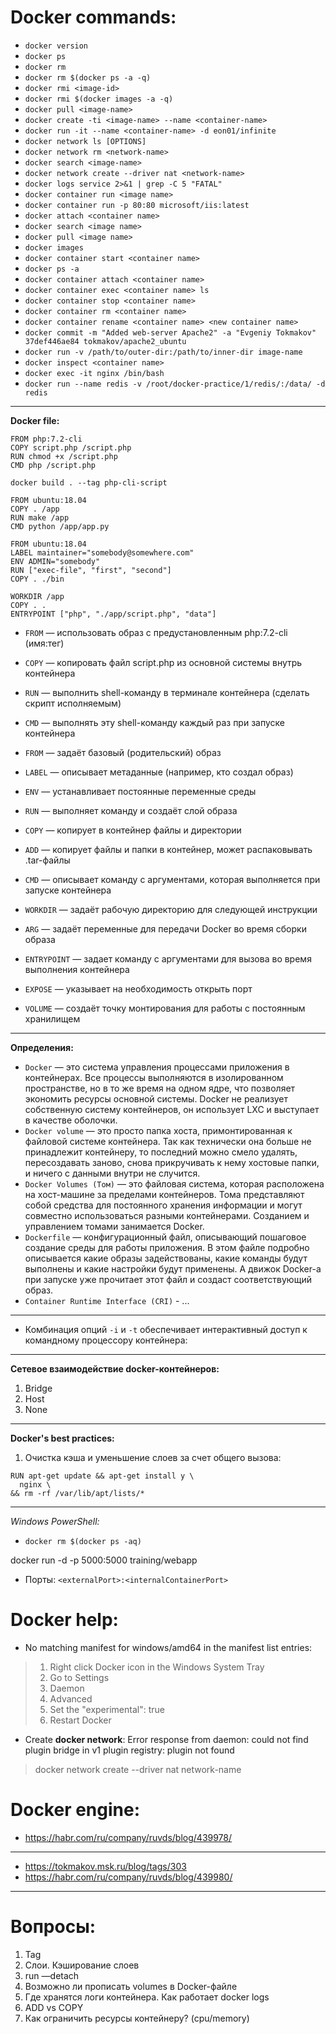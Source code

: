 # Docker commands:
- `docker version`
- `docker ps`
- `docker rm`
- `docker rm $(docker ps -a -q)`
- `docker rmi <image-id>`
- `docker rmi $(docker images -a -q)`
- `docker pull <image-name>`
- `docker create -ti <image-name> --name <container-name>`
- `docker run -it --name <container-name> -d eon01/infinite`
- `docker network ls [OPTIONS]`
- `docker network rm <network-name>`
- `docker search <image-name>`
- `docker network create --driver nat <network-name>`
- `docker logs service 2>&1 | grep -C 5 "FATAL"`
- `docker container run <image name>`
- `docker container run -p 80:80 microsoft/iis:latest`
- `docker attach <container name>`
- `docker search <image name>`
- `docker pull <image name>`
- `docker images`
- `docker container start <container name>`
- `docker ps -a`
- `docker container attach <container name>`
- `docker container exec <container name> ls`
- `docker container stop <container name>`
- `docker container rm <container name>`
- `docker container rename <container name> <new container name>`
- `docker commit -m "Added web-server Apache2" -a "Evgeniy Tokmakov" 37def446ae84 tokmakov/apache2_ubuntu`
- `docker run -v /path/to/outer-dir:/path/to/inner-dir image-name`
- `docker inspect <container name>`
- `docker exec -it nginx /bin/bash`
- `docker run --name redis -v /root/docker-practice/1/redis/:/data/ -d redis`
------------------------------------------------
**Docker file:**

```
FROM php:7.2-cli
COPY script.php /script.php
RUN chmod +x /script.php
CMD php /script.php
```

```
docker build . --tag php-cli-script
```

```
FROM ubuntu:18.04
COPY . /app
RUN make /app
CMD python /app/app.py
```

```
FROM ubuntu:18.04
LABEL maintainer="somebody@somewhere.com"
ENV ADMIN="somebody"
RUN ["exec-file", "first", "second"]
COPY . ./bin

WORKDIR /app
COPY . .
ENTRYPOINT ["php", "./app/script.php", "data"]
```

- `FROM` — использовать образ с предустановленным php:7.2-cli (имя:тег)
- `COPY` — копировать файл script.php из основной системы внутрь контейнера
- `RUN` — выполнить shell-команду в терминале контейнера (сделать скрипт исполняемым)
- `CMD` — выполнять эту shell-команду каждый раз при запуске контейнера

- `FROM` — задаёт базовый (родительский) образ
- `LABEL` — описывает метаданные (например, кто создал образ)
- `ENV` — устанавливает постоянные переменные среды
- `RUN` — выполняет команду и создаёт слой образа
- `COPY` — копирует в контейнер файлы и директории
- `ADD` — копирует файлы и папки в контейнер, может распаковывать .tar-файлы
- `CMD` — описывает команду с аргументами, которая выполняется при запуске контейнера
- `WORKDIR` — задаёт рабочую директорию для следующей инструкции
- `ARG` — задаёт переменные для передачи Docker во время сборки образа
- `ENTRYPOINT` — задает команду с аргументами для вызова во время выполнения контейнера
- `EXPOSE` — указывает на необходимость открыть порт
- `VOLUME` — создаёт точку монтирования для работы с постоянным хранилищем
------------------------------------------------
**Определения:**
- `Docker` — это система управления процессами приложения в контейнерах. Все процессы выполняются в изолированном пространстве, но в то же время на одном ядре, что позволяет экономить ресурсы основной системы. Docker не реализует собственную систему контейнеров, он использует LXC и выступает в качестве оболочки.
- `Docker volume` — это просто папка хоста, примонтированная к файловой системе контейнера. Так как технически она больше не принадлежит контейнеру, то последний можно смело удалять, пересоздавать заново, снова прикручивать к нему хостовые папки, и ничего с данными внутри не случится.
- `Docker Volumes (Том)` — это файловая система, которая расположена на хост-машине за пределами контейнеров. Тома представляют собой средства для постоянного хранения информации и могут совместно использоваться разными контейнерами. Созданием и управлением томами занимается Docker.
- `Dockerfile` — конфигурационный файл, описывающий пошаговое создание среды для работы приложения. В этом файле подробно описывается какие образы задействованы, какие команды будут выполнены и какие настройки будут применены. А движок Docker-а при запуске уже прочитает этот файл и создаст соответствующий образ.
- `Container Runtime Interface (CRI)` - ...
------------------------------------------------
- Комбинация опций `-i` и `-t` обеспечивает интерактивный доступ к командному процессору контейнера:
------------------------------------------------
**Сетевое взаимодействие docker-контейнеров:**
1) Bridge
2) Host
3) None
------------------------------------------------
**Docker's best practices:**

1) Очистка кэша и уменьшение слоев за счет общего вызова:
```
RUN apt-get update && apt-get install y \
  nginx \
&& rm -rf /var/lib/apt/lists/*
```
------------------------------------------------
*Windows PowerShell:*
- `docker rm $(docker ps -aq)`

docker run -d -p 5000:5000 training/webapp
- Порты: ```<externalPort>:<internalContainerPort>``` 

# Docker help:
- No matching manifest for windows/amd64 in the manifest list entries:
> 1. Right click Docker icon in the Windows System Tray
> 2. Go to Settings
> 3. Daemon
> 4. Advanced
> 5. Set the "experimental": true
> 6. Restart Docker

- Create **docker network**:
Error response from daemon: could not find plugin bridge in v1 plugin registry: plugin not found

> docker network create --driver nat network-name

# Docker engine:
- https://habr.com/ru/company/ruvds/blog/439978/
------------------------------------------------
- https://tokmakov.msk.ru/blog/tags/303
- https://habr.com/ru/company/ruvds/blog/439980/
------------------------------------------------
# Вопросы:
  
1. Tag
2. Слои. Кэширование слоев
3. run —detach
4. Возможно ли прописать volumes в Docker-файле
5. Где хранятся логи контейнера. Как работает docker logs
6. ADD vs COPY
7. Как ограничить ресурсы контейнеру? (cpu/memory)
